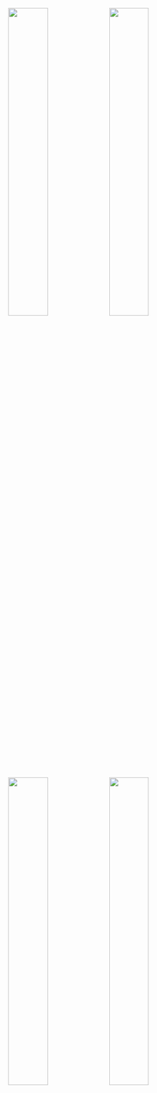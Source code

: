 <p float="left">
  <img src = "https://github.com/user-attachments/assets/3987b780-5782-443b-b451-9f0c43683011" width = "40%"/>
  <img src="https://github.com/user-attachments/assets/a78b029d-216f-44d1-a1b2-3ebbe83e7fe8" width="40%" />
  <img src="https://github.com/user-attachments/assets/073d1804-c7ec-441a-b3dc-861ff41a1bba" width="40%" /> 
  <img src="https://github.com/user-attachments/assets/21f78737-7f69-4916-9d96-e255337dc2e2" width="40%" />
</p>
